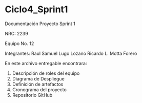 # Ciclo4_Sprint1

Documentación Proyecto
Sprint 1


NRC: 2239




Equipo No. 12




Integrantes:
Raul Samuel Lugo Lozano
Ricardo L. Motta Forero


En este archivo entregable encontrara:

1. Descripción de roles del equipo
2. Diagrama de Despliegue
3. Definición de artefactos
4. Cronograma del proyecto
5. Repositorio GitHub
